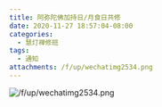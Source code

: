 ```yaml
---
title: 阿弥陀佛加持日/月食日共修
date: 2020-11-27 18:57:04-08:00
categories:
  - 慧灯禅修班
tags:
  - 通知
attachments: /f/up/wechatimg2534.png
---
```

![/f/up/wechatimg2534.png](https://s3.ap-northeast-1.wasabisys.com/hdcx/hdv/f/up/wechatimg2534.png)